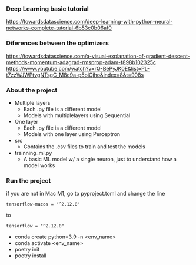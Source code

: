 ### Deep Learning basic tutorial
https://towardsdatascience.com/deep-learning-with-python-neural-networks-complete-tutorial-6b53c0b06af0

### Diferences between the optimizers
https://towardsdatascience.com/a-visual-explanation-of-gradient-descent-methods-momentum-adagrad-rmsprop-adam-f898b102325c
https://www.youtube.com/watch?v=rQ-BePyJK0E&list=PL-t7zzWJWPtygNTsgC_M8c9a-p5biCjho&index=8&t=908s


### About the project
* Multiple layers
  * Each .py file is a different model 
  * Models with multiplelayers using Sequential
* One layer
  * Each .py file is a different model
  * Models with one layer using Perceptron
* src
  * Contains the .csv files to train and test the models
* trainning_ml.py
  * A basic ML model w/ a single neuron, just to understand how a model works

### Run the project
if you are not in Mac M1, go to pyproject.toml and change the line
```
tensorflow-macos = "^2.12.0"
```
to
```
tensorflow = "^2.12.0"
```
* conda create python=3.9 -n <env_name>
* conda activate <env_name>
* poetry init
* poetry install
